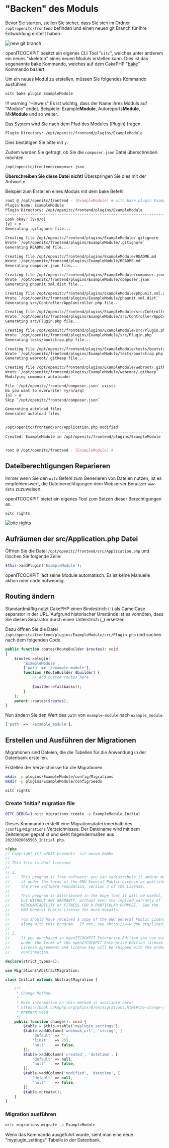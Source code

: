 # "Backen" des Moduls

Bevor Sie starten, stellen Sie sicher, dass Sie sich im Ordner `/opt/openitc/frontend` befinden und einen neuen git  Branch für ihre Entwicklung erstellt haben.

![new git branch](/images/prepare-for-new-module.png)

openITCOCKPIT besitzt ein eigenes CLI Tool "`oitc`", welches unter anderem ein neues "skeleton" eines neuen Moduls erstellen kann. Dies ist das sogenannte bake Kommando, welches auf dem CakePHP "[bake](https://book.cakephp.org/5/en/plugins.html#creating-a-plugin-using-bake)" Kommando basiert.

Um ein neues Modul zu erstellen, müssen Sie folgendes Kommando ausführen:
```bash
oitc bake plugin ExampleModule
```

!!! warning "Hinweis"
    Es ist wichtig, dass der Name ihres Moduls auf "Module" endet. Beispiele: Example**Module**, Autoreports**Module**, Mk**Module** und so weiter.

Das System wird Sie nach dem Pfad des Modules (Plugin) fragen.
```
Plugin Directory: /opt/openitc/frontend/plugins/ExampleModule
```
Dies bestätigen Sie bitte mit `y`.

Zudem werden Sie gefragt, ob Sie die `composer.json` Datei überschreiben möchten
```
/opt/openitc/frontend/composer.json
```
**Überschreiben Sie diese Datei nicht!** Überspringen Sie dies mit der Antwort `n`.

Beispiel zum Erstellen eines Moduls mit dem bake Befehl:
```bash
root @ /opt/openitc/frontend - [ExampleModule] # oitc bake plugin ExampleModule
Plugin Name: ExampleModule
Plugin Directory: /opt/openitc/frontend/plugins/ExampleModule
-------------------------------------------------------------------------------
Look okay? (y/n/q)
[y] > y
Generating .gitignore file...

Creating file /opt/openitc/frontend/plugins/ExampleModule/.gitignore
Wrote `/opt/openitc/frontend/plugins/ExampleModule/.gitignore`
Generating README.md file...

Creating file /opt/openitc/frontend/plugins/ExampleModule/README.md
Wrote `/opt/openitc/frontend/plugins/ExampleModule/README.md`
Generating composer.json file...

Creating file /opt/openitc/frontend/plugins/ExampleModule/composer.json
Wrote `/opt/openitc/frontend/plugins/ExampleModule/composer.json`
Generating phpunit.xml.dist file...

Creating file /opt/openitc/frontend/plugins/ExampleModule/phpunit.xml.dist
Wrote `/opt/openitc/frontend/plugins/ExampleModule/phpunit.xml.dist`
Generating src/Controller/AppController.php file...

Creating file /opt/openitc/frontend/plugins/ExampleModule/src/Controller/AppController.php
Wrote `/opt/openitc/frontend/plugins/ExampleModule/src/Controller/AppController.php`
Generating src/Plugin.php file...

Creating file /opt/openitc/frontend/plugins/ExampleModule/src/Plugin.php
Wrote `/opt/openitc/frontend/plugins/ExampleModule/src/Plugin.php`
Generating tests/bootstrap.php file...

Creating file /opt/openitc/frontend/plugins/ExampleModule/tests/bootstrap.php
Wrote `/opt/openitc/frontend/plugins/ExampleModule/tests/bootstrap.php`
Generating webroot/.gitkeep file...

Creating file /opt/openitc/frontend/plugins/ExampleModule/webroot/.gitkeep
Wrote `/opt/openitc/frontend/plugins/ExampleModule/webroot/.gitkeep`
Modifying composer autoloader

File `/opt/openitc/frontend/composer.json` exists
Do you want to overwrite? (y/n/a/q)
[n] > n
Skip `/opt/openitc/frontend/composer.json`

Generating autoload files
Generated autoload files


/opt/openitc/frontend/src/Application.php modified
-------------------------------------------------------------------------------
Created: ExampleModule in /opt/openitc/frontend/plugins/ExampleModule


root @ /opt/openitc/frontend - [ExampleModule] #
```

## Dateiberechtigungen Reparieren

Immer wenn Sie den `oitc` Befehl zum Generieren von Dateien nutzen, ist es empfehlenswert, die Dateiberechtigungen dem
Webserver Benutzer `www-data` zuzuweisen.

openITCOCKPIT bietet ein eigenes Tool zum Setzen dieser Berechtigungen an.

```bash
oitc rights
```

![oitc rights](/images/oitc-rights.png)

## Aufräumen der src/Application.php Datei
Öffnen Sie die Datei `/opt/openitc/frontend/src/Application.php` und löschen Sie folgende Zeile:
```php
$this->addPlugin('ExampleModule');
```

openITCOCKPIT lädt seine Module automatisch. Es ist keine Manuelle aktion oder code notwendig.

## Routing ändern

Standardmäßig nutzt CakePHP einen Bindestrich (-) als CamelCase separator in der URL. Aufgrund historischer Umstände ist
es vonnöten, dass Sie diesen Separator durch einen Unterstrich (_) ersetzen.

Dazu öffnen Sie die Datei `/opt/openitc/frontend/plugins/ExampleModule/src/Plugin.php` und suchen nach dem folgenden Code.
```php
public function routes(RouteBuilder $routes): void
{
    $routes->plugin(
        'ExampleModule',
        ['path' => '/example-module'],
        function (RouteBuilder $builder) {
            // Add custom routes here
 
            $builder->fallbacks();
        }
    );
    parent::routes($routes);
}
```

Nun ändern Sie den Wert des `path` von `example-module` nach `example_module`.

```php
['path' => '/example_module'],
```

## Erstellen und Ausführen der Migrationen

Migrationen sind Dateien, die die Tabellen für die Anwendung in der Datenbank erstellen.

Erstellen der Verzeichnisse für die Migrationen

```bash
mkdir -p plugins/ExampleModule/config/Migrations
mkdir -p plugins/ExampleModule/config/Seeds

oitc rights
```

### Create 'Initial' migration file

```bash
OITC_DEBUG=1 oitc migrations create -p ExampleModule Initial
```

Dieses Kommando erstellt eine Migrationsdatei innerhalb des `/config/Migrations` Verzeichnisses.
Der Dateiname wird mit dem Zeitstempel gepräfixt und sieht folgendermaßen aus `20220928065505_Initial.php`.

``` php
<?php
// Copyright (C) <2015-present>  <it-novum GmbH>
//
// This file is dual licensed
//
// 1.
//     This program is free software: you can redistribute it and/or modify
//     it under the terms of the GNU General Public License as published by
//     the Free Software Foundation, version 3 of the License.
//
//     This program is distributed in the hope that it will be useful,
//     but WITHOUT ANY WARRANTY; without even the implied warranty of
//     MERCHANTABILITY or FITNESS FOR A PARTICULAR PURPOSE.  See the
//     GNU General Public License for more details.
//
//     You should have received a copy of the GNU General Public License
//     along with this program.  If not, see <http://www.gnu.org/licenses/>.
//
// 2.
//     If you purchased an openITCOCKPIT Enterprise Edition you can use this file
//     under the terms of the openITCOCKPIT Enterprise Edition license agreement.
//     License agreement and license key will be shipped with the order
//     confirmation.

declare(strict_types=1);

use Migrations\AbstractMigration;

class Initial extends AbstractMigration {

    /**
     * Change Method.
     *
     * More information on this method is available here:
     * https://book.cakephp.org/phinx/0/en/migrations.html#the-change-method
     * @return void
     */
    public function change(): void {
        $table = $this->table('myplugin_settings');
        $table->addColumn('webhook_url', 'string', [
            'default' => '',
            'limit'   => 255,
            'null'    => false,
        ]);
        $table->addColumn('created', 'datetime', [
            'default' => null,
            'null'    => false,
        ]);
        $table->addColumn('modified', 'datetime', [
            'default' => null,
            'null'    => false,
        ]);
        $table->create();
    }
}
```

### Migration ausführen

```bash
oitc migrations migrate -p ExampleModule
```

Wenn das Kommando ausgeführt wurde, sieht man eine neue "myplugin_settings" Tabelle in der Datenbank.
